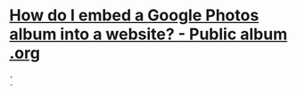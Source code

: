 # [How do I embed a Google Photos album into a website? - Public album .org](https://www.publicalbum.org/blog/embedding-google-photos-albums)
	-
	-